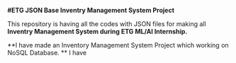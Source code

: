 **#ETG JSON Base Inventry Management System Project**

This repository is having all the codes with JSON files for making all **Inventry Management System during ETG ML/AI Internship.**

**I have made an Inventory Management System Project which working on NoSQL Database. **
I have 
